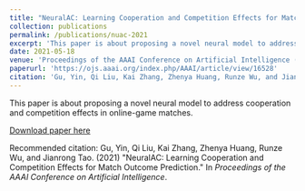 ```yaml
---
title: "NeuralAC: Learning Cooperation and Competition Effects for Match Outcome Prediction"
collection: publications
permalink: /publications/nuac-2021
excerpt: 'This paper is about proposing a novel neural model to address cooperation and competition effects in online-game matches.'
date: 2021-05-18
venue: 'Proceedings of the AAAI Conference on Artificial Intelligence (AAAI`2020)'
paperurl: 'https://ojs.aaai.org/index.php/AAAI/article/view/16528'
citation: 'Gu, Yin, Qi Liu, Kai Zhang, Zhenya Huang, Runze Wu, and Jianrong Tao. "NeuralAC: Learning Cooperation and Competition Effects for Match Outcome Prediction." In <i>Proceedings of the AAAI Conference on Artificial Intelligence</i>, vol. 35, no. 5, pp. 4072-4080. 2021.'
---
```

This paper is about proposing a novel neural model to address cooperation and competition effects in online-game matches.

[Download paper here](http://staff.ustc.edu.cn/~huangzhy/files/papers/YinGu-AAAI2021.pdf)

Recommended citation: Gu, Yin, Qi Liu, Kai Zhang, Zhenya Huang, Runze Wu, and Jianrong Tao. (2021) "NeuralAC: Learning Cooperation and Competition Effects for Match Outcome Prediction." In <i>Proceedings of the AAAI Conference on Artificial Intelligence</i>.